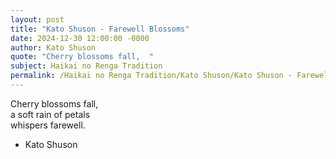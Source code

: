 ```yaml
---
layout: post
title: "Kato Shuson - Farewell Blossoms"
date: 2024-12-30 12:00:00 -0000
author: Kato Shuson
quote: "Cherry blossoms fall,  "
subject: Haikai no Renga Tradition
permalink: /Haikai no Renga Tradition/Kato Shuson/Kato Shuson - Farewell Blossoms
---
```


Cherry blossoms fall,  
a soft rain of petals  
whispers farewell.

- Kato Shuson
